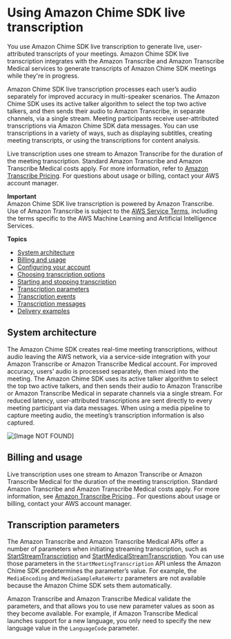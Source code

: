 # Using Amazon Chime SDK live transcription<a name="meeting-transcription"></a>

You use Amazon Chime SDK live transcription to generate live, user\-attributed transcripts of your meetings\. Amazon Chime SDK live transcription integrates with the Amazon Transcribe and Amazon Transcribe Medical services to generate transcripts of Amazon Chime SDK meetings while they're in progress\.

Amazon Chime SDK live transcription processes each user’s audio separately for improved accuracy in multi\-speaker scenarios\. The Amazon Chime SDK uses its active talker algorithm to select the top two active talkers, and then sends their audio to Amazon Transcribe, in separate channels, via a single stream\. Meeting participants receive user\-attributed transcriptions via Amazon Chime SDK data messages\. You can use transcriptions in a variety of ways, such as displaying subtitles, creating meeting transcripts, or using the transcriptions for content analysis\.

Live transcription uses one stream to Amazon Transcribe for the duration of the meeting transcription\. Standard Amazon Transcribe and Amazon Transcribe Medical costs apply\. For more information, refer to [Amazon Transcribe Pricing](http://aws.amazon.com/transcribe/pricing/)\. For questions about usage or billing, contact your AWS account manager\.

**Important**  
Amazon Chime SDK live transcription is powered by Amazon Transcribe\. Use of Amazon Transcribe is subject to the [AWS Service Terms](https://aws.amazon.com/service-terms/), including the terms specific to the AWS Machine Learning and Artificial Intelligence Services\.

**Topics**
+ [System architecture](#sys-architecture)
+ [Billing and usage](#billing-and-usage)
+ [Configuring your account](configure-transcribe.md)
+ [Choosing transcription options](transcription-options.md)
+ [Starting and stopping transcription](initiate-transcription.md)
+ [Transcription parameters](#transcription-parameters)
+ [Transcription events](transcription-events.md)
+ [Transcription messages](process-msgs.md)
+ [Delivery examples](delivery-examples.md)

## System architecture<a name="sys-architecture"></a>

The Amazon Chime SDK creates real\-time meeting transcriptions, without audio leaving the AWS network, via a service\-side integration with your Amazon Transcribe or Amazon Transcribe Medical account\. For improved accuracy, users’ audio is processed separately, then mixed into the meeting\. The Amazon Chime SDK uses its active talker algorithm to select the top two active talkers, and then sends their audio to Amazon Transcribe or Amazon Transcribe Medical in separate channels via a single stream\. For reduced latency, user\-attributed transcriptions are sent directly to every meeting participant via data messages\. When using a media pipeline to capture meeting audio, the meeting’s transcription information is also captured\.

![\[Image NOT FOUND\]](http://docs.aws.amazon.com/chime-sdk/latest/dg/images/transcription-architecture.png)

## Billing and usage<a name="billing-and-usage"></a>

Live transcription uses one stream to Amazon Transcribe or Amazon Transcribe Medical for the duration of the meeting transcription\. Standard Amazon Transcribe and Amazon Transcribe Medical costs apply\. For more information, see [Amazon Transcribe Pricing](http://aws.amazon.com/transcribe/pricing/)\.\. For questions about usage or billing, contact your AWS account manager\.

## Transcription parameters<a name="transcription-parameters"></a>

The Amazon Transcribe and Amazon Transcribe Medical APIs offer a number of parameters when initiating streaming transcription, such as [StartStreamTranscription](https://docs.aws.amazon.com/transcribe/latest/dg/API_streaming_StartStreamTranscription.html) and [StartMedicalStreamTranscription](https://docs.aws.amazon.com/transcribe/latest/dg/API_streaming_StartMedicalStreamTranscription.html)\. You can use those parameters in the `StartMeetingTranscription` API unless the Amazon Chime SDK predetermines the parameter’s value\. For example, the `MediaEncoding` and `MediaSampleRateHertz` parameters are not available because the Amazon Chime SDK sets them automatically\.

Amazon Transcribe and Amazon Transcribe Medical validate the parameters, and that allows you to use new parameter values as soon as they become available\. For example, if Amazon Transcribe Medical launches support for a new language, you only need to specify the new language value in the `LanguageCode` parameter\. 
